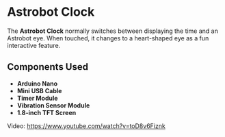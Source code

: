 # Astrobot Clock

The **Astrobot Clock** normally switches between displaying the time and an Astrobot eye. When touched, it changes to a heart-shaped eye as a fun interactive feature.

## Components Used

- **Arduino Nano**  
- **Mini USB Cable**  
- **Timer Module**  
- **Vibration Sensor Module**  
- **1.8-inch TFT Screen**

Video: https://www.youtube.com/watch?v=toD8v6Fiznk